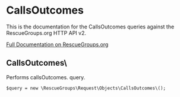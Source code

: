 # CallsOutcomes

This is the documentation for the CallsOutcomes queries against the RescueGroups.org HTTP API v2.

[Full Documentation on RescueGroups.org](https://userguide.rescuegroups.org/display/APIDG/Object+definitions#Objectdefinitions-callsOutcomes)

## CallsOutcomes\

Performs callsOutcomes. query.

    $query = new \RescueGroups\Request\Objects\CallsOutcomes\();



